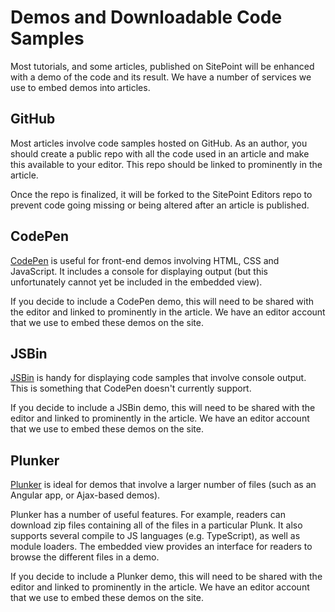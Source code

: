 # Demos and Downloadable Code Samples

Most tutorials, and some articles, published on SitePoint will be enhanced with a demo of the code and its result. We have a number of services we use to embed demos into articles.

## GitHub

Most articles involve code samples hosted on GitHub. As an author, you should create a public repo with all the code used in an article and make this available to your editor. This repo should be linked to prominently in the article.

Once the repo is finalized, it will be forked to the SitePoint Editors repo to prevent code going missing or being altered after an article is published.

## CodePen

[CodePen](http://codepen.io/) is useful for front-end demos involving HTML, CSS and JavaScript. It includes a console for displaying output (but this unfortunately cannot yet be included in the embedded view).

If you decide to include a CodePen demo, this will need to be shared with the editor and linked to prominently in the article. We have an editor account that we use to embed these demos on the site.

## JSBin

[JSBin](https://jsbin.com/) is handy for displaying code samples that involve console output. This is something that CodePen doesn't currently support.

If you decide to include a JSBin demo, this will need to be shared with the editor and linked to prominently in the article. We have an editor account that we use to embed these demos on the site.

## Plunker

[Plunker](http://plnkr.co/) is ideal for demos that involve a larger number of files (such as an Angular app, or Ajax-based demos).

Plunker has a number of useful features. For example, readers can download zip files containing all of the files in a particular Plunk. It also supports several compile to JS languages (e.g. TypeScript), as well as module loaders. The embedded view provides an interface for readers to browse the different files in a demo.

If you decide to include a Plunker demo, this will need to be shared with the editor and linked to prominently in the article. We have an editor account that we use to embed these demos on the site.
